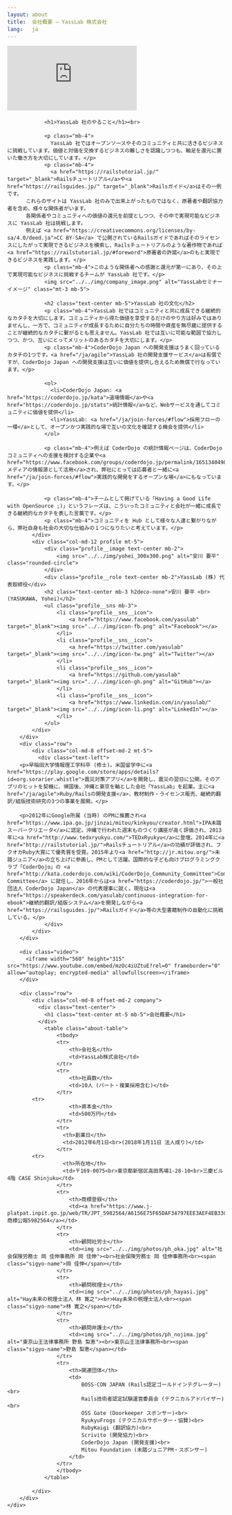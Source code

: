 ```yaml
---
layout: about
title:  会社概要 – YassLab 株式会社
lang:   ja
---
```

<div class="video">
  <iframe src="https://www.youtube.com/embed/oo1dVd_sNwA?rel=0&autoplay=1&showinfo=0&controls=0&fs=0&modestbranding=0" frameborder="0" allow="autoplay; encrypted-media" allowfullscreen></iframe>
</div>
<!--section class="pageVisual">
    <div class="jumbotron">
    </div>
</section-->
<section class="entry_content pt-5 mb-5">
    <div class="container">
        <div class="row">
            <div class="col-md-12 text-center">

                <h1>YassLab 社のやること</h1><br>

                <p class="mb-4">
                  YassLab 社ではオープンソースやそのコミュニティと共に活きるビジネスに挑戦しています。価値と対価を交換するビジネスの難しさを認識しつつも、軸足を還元に置いた働き方を大切にしています。</p>
                <p class="mb-4">
                  <a href="https://railstutorial.jp/" target="_blank">Railsチュートリアル</a>や<a href="https://railsguides.jp/" target="_blank">Railsガイド</a>はその一例です。
		  これらのサイトは YassLab 社のみで出来上がったものではなく、原著者や翻訳協力者を含め、様々な関係者がいます。
		  各関係者やコミュニティへの価値の還元を前提としつつ、その中で実現可能なビジネスに YassLab 社は挑戦します。
		  例えば <a href="https://creativecommons.org/licenses/by-sa/4.0/deed.ja">CC BY-SA</a> で公開されているRailsガイドであればそのライセンスにしたがって実現できるビジネスを模索し、Railsチュートリアルのような著作物であれば<a href="https://railstutorial.jp/#foreword">原著者の許諾</a>のもと実現できるビジネスを実践します。</p>
                <p class="mb-4">このような関係者への感謝と還元が第一にあり、その上で実現可能なビジネスに挑戦するチームが YassLab 社です。</p>
                <img src="../../img/company_image.png" alt="YassLabセミナーイメージ" class="mt-3 mb-5">
		
                <h2 class="text-center mb-5">YassLab 社の文化</h2>
                <p class="mb-4">YassLab 社ではコミュニティと共に成長できる継続的なカタチを大切にします。コミュニティから得た価値を享受するだけのやり方は好みではありませんし、一方で、コミュニティが成長するために自分たちの時間や資産を無尽蔵に提供することが継続的なカタチに繋がるとも思えません。YassLab 社では互いに可能な範囲で協力しつつ、かつ、互いにとってメリットのあるカタチを大切にします。</p>
                <p class="mb-4">CoderDojo Japan への開発支援はうまく回っているカタチの1つです。<a href="/ja/agile">YassLab 社の開発支援サービス</a>は有償ですが、CoderDojo Japan への開発支援は互いに価値を提供し合えるため無償で行なっています。</p>
		
                <ol>
                  <li>CoderDojo Japan: <a href="https://coderdojo.jp/kata">道場情報</a>や<a href="https://coderdojo.jp/stats">統計情報</a>など、Webサービスを通してコミュニティに価値を提供</li>
                  <li>YassLab: <a href="/ja/join-forces/#flow">採用フローの一環</a>として、オープンかつ実践的な場で互いの文化を確認する機会を提供</li>
                </ol>
		
                <p class="mb-4">例えば CoderDojo の統計情報ページは、CoderDojo コミュニティへの支援を検討する企業や<a href="https://www.facebook.com/groups/coderdojo.jp/permalink/1651340498312676/">メディアの情報源として活用</a>され、弊社にとっては応募者と一緒に<a href="/ja/join-forces/#flow">実践的な開発をするオープンな場</a>にもなっています。</p>
		
                <p class="mb-4">チームとして掲げている「Having a Good Life with OpenSource ;)」というフレーズは、こういったコミュニティと会社が一緒に成長できる継続的なカタチを表した言葉です。</p>
                <p class="mb-4">コミュニティを Hub として様々な人達と繋がりながら、弊社自身も社会の大切な仕組みの１つになりたいと考えています。</p>
            </div>
            <div class="col-md-12 profile mt-5">
                <div class="profile__image text-center mb-2">
                    <img src="../../img/yohei_300x300.png" alt="安川 要平" class="rounded-circle">
                </div>
                <div class="profile__role text-center mb-2">YassLab (株) 代表取締役</div>
                <h2 class="text-center mb-3 h2deco-none">安川 要平 <br>(YASUKAWA, Yohei)</h2>
                <ul class="profile__sns mb-3">
                    <li class="profile__sns__icon">
                        <a href="https://www.facebook.com/yasulab" target="_blank"><img src="../../img/icon-fb.png" alt="Facebook"></a>
                    </li>
                    <li class="profile__sns__icon">
                        <a href="https://twitter.com/yasulab" target="_blank"><img src="../../img/icon-tw.png" alt="Twitter"></a>
                    </li>
                    <li class="profile__sns__icon">
                        <a href="https://github.com/yasulab" target="_blank"><img src="../../img/icon-gh.png" alt="GitHub"></a>
                    </li>
                    <li class="profile__sns__icon">
                        <a href="https://www.linkedin.com/in/yasulab/" target="_blank"><img src="../../img/icon-li.png" alt="LinkedIn"></a>
                    </li>
                </ul>
            </div>
        </div>
        <div class="row">
            <div class="col-md-8 offset-md-2 mt-5">
              <div class="text-left">
		<p>早稲田大学情報理工学科卒 (修士)。米国留学中に<a href="https://play.google.com/store/apps/details?id=org.sorarier.whistle">震災対策アプリ</a>を開発し、震災の翌日に公開。そのアプリのヒットを契機に、帰国後、沖縄と東京を軸とした会社「YassLab」を起業。主に<a href="/ja/agile">Ruby/Railsの開発支援</a>、教材制作・ライセンス販売、継続的翻訳/組版技術研究の3つの事業を展開。</p>

		<p>2012年にGoogle所属 (当時) のPMに推薦され<a href="https://www.ipa.go.jp/jinzai/mitou/kinkyou/creator.html">IPA未踏スーパークリエータ</a>に認定。沖縄で行われた週末ものづくり講座が高く評価され、2013年に<a href="http://www.tedxryukyu.com/">TEDxRyukyu</a>に登壇。2014年に<a href="http://railstutorial.jp/">Railsチュートリアル</a>の功績が評価され、フクオカRuby大賞にて優秀賞を受賞。2015年より<a href="http://jr.mitou.org/">未踏ジュニア</a>の立ち上げに参画し、PMとして活躍。国際的な子ども向けプログラミングクラブ「CoderDojo」の <a href="http://kata.coderdojo.com/wiki/CoderDojo_Community_Committee">Community Committee</a> に就任し、2016年からは<a href="https://coderdojo.jp/">一般社団法人 CoderDojo Japan</a> の代表理事に就く。現在は<a href="https://speakerdeck.com/yasulab/continuous-integration-for-ebook">継続的翻訳/組版システム</a>を開発しながら<a href="https://railsguides.jp/">Railsガイド</a>等の大型書籍制作の自動化に挑戦している。</p>
                </div>
            </div>
        </div>
        
        <div class="video">
          <iframe width="560" height="315" src="https://www.youtube.com/embed/mzOc4iUZtuE?rel=0" frameborder="0" allow="autoplay; encrypted-media" allowfullscreen></iframe>
        </div>

        <div class="row">
            <div class="col-md-8 offset-md-2 company">
              <div class="text-center">
                <h1 class="text-center mt-5 mb-5">会社概要</h1>
              </div>
                <table class="about-table">
                    <tbody>
                    <tr>
                        <th>会社名</th>
                        <td>YassLab株式会社</td>
                    </tr>
                    <tr>
                        <th>社員数</th>
                        <td>10人 (パート・複業採用含む)</td>
                    </tr>
		    <tr>
                        <th>資本金</th>
                        <td>500万円</td>
                    </tr>
                    <tr>
                      <th>創業日</th>
                      <td>2012年6月1日<br>(2018年1月11日 法人成り)</td>
                    </tr>
		    <tr>
                      <th>所在地</th>
                      <td>〒169-0075<br>東京都新宿区高田馬場1-28-10<br>三慶ビル4階 CASE Shinjuku</td>
                    </tr>
                    <tr>
                        <th>商標登録</th>
                        <td><a href="https://www.j-platpat.inpit.go.jp/web/TR/JPT_5982564/A6156E75F65DAF34797EEE3AEF4EB33C">商標公報5982564</a></td>
                    </tr>
                    <tr>
                        <th>顧問社労士</th>
                        <td><img src="../../img/photos/ph_oka.jpg" alt="社会保険労務士 岡 佳伸事務所 岡 佳伸"><br>社会保険労務士 岡 佳伸事務所<br><span class="sigyo-name">岡 佳伸</span></td>
                    </tr>
                    <tr>
                        <th>顧問税理士</th>
                        <td><img src="../../img/photos/ph_hayasi.jpg" alt="Hay未来の税理士法人 林 寛之"><br>Hay未来の税理士法人<br><span class="sigyo-name">林 寛之</span></td>
                    </tr>
                    <tr>
                        <th>顧問弁護士</th>
                        <td><img src="../../img/photos/ph_nojima.jpg" alt="東京山王法律事務所 野島 梨恵"><br>東京山王法律事務所<br><span class="sigyo-name">野島 梨恵</span></td>
                    </tr>
                    <tr>
                        <th>関連団体</th>
                        <td>
                            BOSS-CON JAPAN (Rails認定ゴールドインテグレーター)<br>
                            Rails技術者認定試験運営委員会 (テクニカルアドバイザー)<br>
                            OSS Gate (Doorkeeper スポンサー)<br>
                            RyukyuFrogs (テクニカルサポーター・協賛)<br>
                            RubyKaigi (翻訳協力)<br>
                            Scrivito (開発協力)<br>
                            CoderDojo Japan (開発支援)<br>
                            Mitou Foundation (未踏ジュニアPM・スポンサー)
                        </td>
                    </tr>
                    </tbody>
                </table>

            </div>
        </div>
    </div>

</section>
